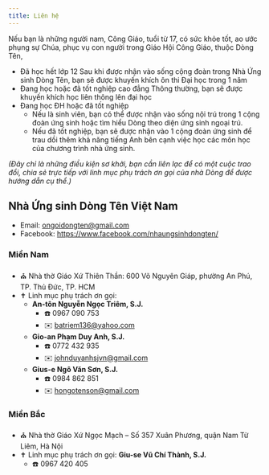 ```yaml
---
title: Liên hệ
---
```


Nếu bạn là những người nam, Công Giáo, tuổi từ 17, có sức khỏe tốt, ao ước phụng sự Chúa, phục vụ con người trong Giáo Hội Công Giáo, thuộc Dòng Tên,

* Đã học hết lớp 12
    Sau khi được nhận vào sống cộng đoàn trong Nhà Ứng sinh Dòng Tên, bạn sẽ được khuyến khích ôn thi Đại học trong 1 năm
* Đang học hoặc đã tốt nghiệp cao đẳng
    Thông thường, bạn sẽ được khuyến khích học liên thông lên đại học
* Đang học ĐH hoặc đã tốt nghiệp
    * Nếu là sinh viên, bạn có thể được nhận vào sống nội trú trong 1 cộng đoàn ứng sinh hoặc tìm hiểu Dòng theo diện ứng sinh ngoại trú.
    * Nếu đã tốt nghiệp, bạn sẽ được nhận vào 1 cộng đoàn ứng sinh để trau dồi thêm khả năng tiếng Anh bên cạnh việc học các môn học của chương trình nhà ứng sinh.

*(Đây chỉ là những điều kiện sơ khởi, bạn cần liên lạc để có một cuộc trao đổi, chia sẻ trực tiếp với linh mục phụ trách ơn gọi của nhà Dòng để được hướng dẫn cụ thể.)*

## Nhà Ứng sinh Dòng Tên Việt Nam

* Email: ongoidongten@gmail.com
* Facebook: https://www.facebook.com/nhaungsinhdongten/

### Miền Nam

* ⛪️ Nhà thờ Giáo Xứ Thiên Thần: 600 Võ Nguyên Giáp, phường An Phú, TP. Thủ Đức, TP. HCM
* ✝️ Linh mục phụ trách ơn gọi: 
    * **An-tôn Nguyễn Ngọc Triêm, S.J.**
        * ☎️ 0967 090 753
        * ✉️ batriem136@yahoo.com
    * **Gio-an Phạm Duy Anh, S.J.**
        * ☎️ 0772 432 935
        * ✉️ johnduyanhsjvn@gmail.com
    * **Gius-e Ngô Văn Sơn, S.J.**
        * ☎️ 0984 862 851
        * ✉️ hongotenson@gmail.com

### Miền Bắc

* ⛪️ Nhà thờ Giáo Xứ Ngọc Mạch – Số 357 Xuân Phương, quận Nam Từ Liêm, Hà Nội
* ✝️ Linh mục phụ trách ơn gọi:  **Giu-se Vũ Chí Thành, S.J.**
    * ☎️ 0967 420 405